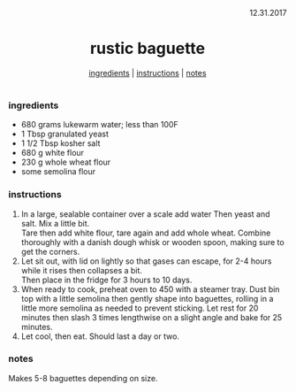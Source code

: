 <p align="right">12.31.2017</p>

<h1 align="center">rustic baguette</h1>

<div align="center">
  <a href="#ingredients">ingredients</a> | 
  <a href="#instructions">instructions</a> | 
  <a href="#notes">notes</a>
</div>
<br>

### ingredients
- 680 grams lukewarm water; less than 100F
- 1 Tbsp granulated yeast
- 1 1/2 Tbsp kosher salt
- 680 g white flour
- 230 g whole wheat flour
- some semolina flour

### instructions
1. In a large, sealable container over a scale add water Then yeast and salt.  Mix a little bit.  
Tare then add white flour, tare again and add whole wheat.  Combine thoroughly with a danish dough 
whisk or wooden spoon, making sure to get the corners.
2. Let sit out, with lid on lightly so that gases can escape, for 2-4 hours while it rises then collapses a bit.  
Then place in the fridge for 3 hours to 10 days.  
3. When ready to cook, preheat oven to 450 with a steamer tray.  Dust bin top with a little semolina then gently 
shape into baguettes, rolling in a little more semolina as needed to prevent sticking.  Let rest for 20 minutes then 
slash 3 times lengthwise on a slight angle and bake for 25 minutes.
4. Let cool, then eat.  Should last a day or two.

### notes
Makes 5-8 baguettes depending on size.
